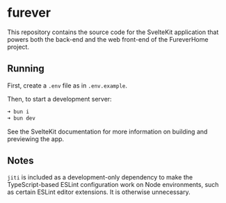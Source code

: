 # furever

This repository contains the source code for the SvelteKit application that
powers both the back-end and the web front-end of the FureverHome project.

## Running

First, create a `.env` file as in `.env.example`.

Then, to start a development server:

```sh
➜ bun i
➜ bun dev
```

See the SvelteKit documentation for more information on building and previewing
the app.

## Notes

`jiti` is included as a development-only dependency to make the TypeScript-based
ESLint configuration work on Node environments, such as certain ESLint editor
extensions. It is otherwise unnecessary.

